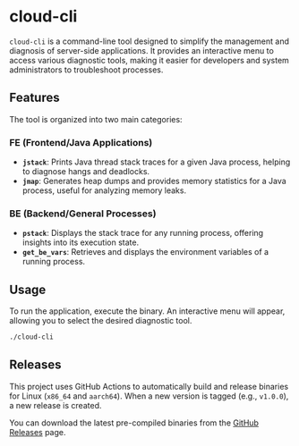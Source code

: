 # cloud-cli

`cloud-cli` is a command-line tool designed to simplify the management and diagnosis of server-side applications. It provides an interactive menu to access various diagnostic tools, making it easier for developers and system administrators to troubleshoot processes.

## Features

The tool is organized into two main categories:

### FE (Frontend/Java Applications)

- **`jstack`**: Prints Java thread stack traces for a given Java process, helping to diagnose hangs and deadlocks.
- **`jmap`**: Generates heap dumps and provides memory statistics for a Java process, useful for analyzing memory leaks.

### BE (Backend/General Processes)

- **`pstack`**: Displays the stack trace for any running process, offering insights into its execution state.
- **`get_be_vars`**: Retrieves and displays the environment variables of a running process.

## Usage

To run the application, execute the binary. An interactive menu will appear, allowing you to select the desired diagnostic tool.

```sh
./cloud-cli
```

## Releases

This project uses GitHub Actions to automatically build and release binaries for Linux (`x86_64` and `aarch64`). When a new version is tagged (e.g., `v1.0.0`), a new release is created.

You can download the latest pre-compiled binaries from the [GitHub Releases](https://github.com/QuakeWang/cloud-cli/releases) page.
